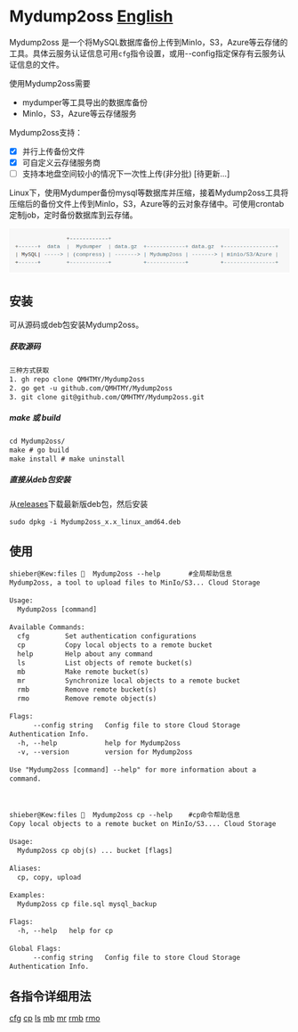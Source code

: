 # Mydump2oss [English](README.md)

Mydump2oss 是一个将MySQL数据库备份上传到MinIo，S3，Azure等云存储的工具。具体云服务认证信息可用`cfg`指令设置，或用--config指定保存有云服务认证信息的文件。

使用Mydump2oss需要

* mydumper等工具导出的数据库备份
* MinIo，S3，Azure等云存储服务

Mydump2oss支持：

- [x] 并行上传备份文件
- [x] 可自定义云存储服务商
- [ ] 支持本地盘空间较小的情况下一次性上传(非分批) [待更新...]

Linux下，使用Mydumper备份mysql等数据库并压缩，接着Mydump2oss工具将压缩后的备份文件上传到MinIo，S3，Azure等的云对象存储中。可使用crontab定制job，定时备份数据库到云存储。

<!--                     +------------+                                            
     +------+  data  |  Mydumper  | data.gz  +------------+ data.gz  +----------------+   
     | MySQL| ---- -> | (compress) | ------ -> | Mydump2oss | ------ -> | minio/S3/Azure |   
     +------+        +------------+          +------------+          +----------------+
-->

![flow](README.png)

## 安装

可从源码或deb包安装Mydump2oss。

##### 获取源码
    三种方式获取
    1. gh repo clone QMHTMY/Mydump2oss
    2. go get -u github.com/QMHTMY/Mydump2oss
    3. git clone git@github.com/QMHTMY/Mydump2oss.git

##### make 或 build

    cd Mydump2oss/
    make # go build
    make install # make uninstall

##### 直接从deb包安装

从[releases](https://github.com/QMHTMY/Mydump2oss/releases)下载最新版deb包，然后安装 

    sudo dpkg -i Mydump2oss_x.x_linux_amd64.deb

## 使用
    
    shieber@Kew:files 🐁  Mydump2oss --help       #全局帮助信息
    Mydump2oss, a tool to upload files to MinIo/S3... Cloud Storage

    Usage:
      Mydump2oss [command]

    Available Commands:
      cfg         Set authentication configurations
      cp          Copy local objects to a remote bucket
      help        Help about any command
      ls          List objects of remote bucket(s)
      mb          Make remote bucket(s)
      mr          Synchronize local objects to a remote bucket
      rmb         Remove remote bucket(s)
      rmo         Remove remote object(s)

    Flags:
          --config string   Config file to store Cloud Storage Authentication Info.
      -h, --help            help for Mydump2oss
      -v, --version         version for Mydump2oss

    Use "Mydump2oss [command] --help" for more information about a command.



    shieber@Kew:files 🐁  Mydump2oss cp --help    #cp命令帮助信息
    Copy local objects to a remote bucket on MinIo/S3.... Cloud Storage

    Usage:
      Mydump2oss cp obj(s) ... bucket [flags]

    Aliases:
      cp, copy, upload

    Examples:
      Mydump2oss cp file.sql mysql_backup

    Flags:
      -h, --help   help for cp

    Global Flags:
          --config string   Config file to store Cloud Storage Authentication Info.


## 各指令详细用法
[cfg](docs/cfg.md) 
[cp](docs/cp.md) 
[ls](docs/ls.md) 
[mb](docs/mb.md) 
[mr](docs/mr.md) 
[rmb](docs/rmb.md) 
[rmo](docs/rmo.md) 
